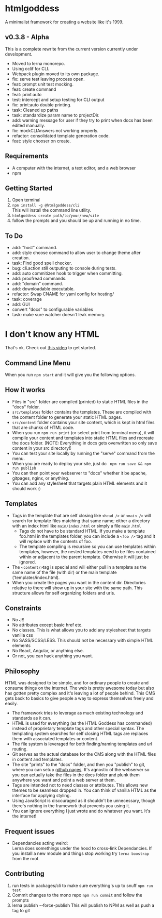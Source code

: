 # htmlgoddess
A minimalist framework for creating a website like it's 1999. 

## v0.3.8 - Alpha 
This is a complete rewrite from the current version currently under development.
- Moved to lerna monorepo.
- Using oclif for CLI.
- Webpack plugin moved to its own package.
- fix: serve test leaving process open.
- feat: prompt unit test mocking.
- feat: create command
- feat: print:auto
- test: intercept and setup testing for CLI output
- fix: print:auto double printing.
- task: Cleaned up paths
- task: standardize param name to projectDir.
- add: warning message for user if they try to print when docs has been edited manually.
- fix: mockCLIAnswers not working properly.
- refactor: consolidated template generation code.
- feat: style chooser on create.

## Requirements
- A computer with the internet, a text editor, and a web browser
- npm

## Getting Started
1. Open terminal
1. ``` npm install -g @htmlgoddess/cli ```  
This will install the command line utility. 
1. ``` htmlgoddess create path/to/your/new/site ``` 
1. follow the prompts and you should be up and running in no time.

## To Do
- add: "host" command.
- add: style choose command to allow user to change theme after creation.
- task: Find good spell checker.
- bug: cli.action still outputing to console during tests.
- add: auto commitizen hook to trigger when committing.
- add: proofread commands.
- add: "domain" command.
- add: downloadable executable.
- refactor: Swap CNAME for yaml config for hosting/
- task: coverage
- add: GUI
- convert "docs" to configurable variables
- task: make sure watcher doesn't leak memory.

# I don't know any HTML
That's ok. Check out [this video](https://www.youtube.com/watch?v=3RXlQPkJzCM) to get started.

## Command Line Menu
When you run ``` npm start ``` and it will give you the following options.

## How it works
- Files in "src" folder are compiled (printed) to static HTML files in the "docs" folder. 
- ``` src/templates ``` folder contains the templates. These are compiled with the content folder to generate your static HTML pages.
- ``` src/content ``` folder contains your site content, which is kept in html files that are chunks of HTML code. 
- When you run ``` npm run print ``` (or select print from terminal menu), it will compile your content and templates into static HTML files and recreate the docs folder. (NOTE: Everything in docs gets overwritten so only save content in your src directory!)
- You can test your site locally by running the "serve" command from the menu.
- When you are ready to deploy your site, just do 
``` npm run save && npm run publish```
- You can then point your webserver to "docs" whether it be apache, gitpages, nginx, or anything.
- You can add any stylesheet that targets plain HTML elements and it should work :)

## Templates
- Tags in the template that are self closing like `<head />` or `<main />` will search for template files matching that same name; either a directory with an index html like ```main/index.html``` or simply a file ```main.html```
    - Tags do not have to be standard HTML. If you make a template foo.html in the templates folder, you can include a `` <foo /> `` tag and it will replace with the contents of foo.
    - The template compiling is recursive so you can use templates within templates, however, the nested templates need to be files contained within or adjacent to the parent template. Otherwise it will just be ignored.
- The ```<content/>```tag is special and will either pull in a template as the same name of the file (with dir) or the main template ('templates/index.html).
- When you create the pages you want in the content dir. Directories relative to there will show up in your site with the same path. This structure allows for self organizing folders and urls.

## Constraints
- No JS
- No attributes except basic href etc.
- No classes. This is what allows you to add any stylesheet that targets vanilla css
- No SASS/SCSS/LESS. This should not be necessary with simple HTML elements
- No React, Angular, or anything else.
- Or not, you can hack anything you want.

## Philosophy
HTML was designed to be simple, and for ordinary people to create and consume things on the internet. The web is pretty awesome today but also has gotten pretty complex and it's leaving a lot of people behind. This CMS gets back to basics to give people a way to express themselves freely and easily.

- The framework tries to leverage as much existing technology and standards as it can.
- HTML is used for everything (as the HTML Goddess has commanded) instead of proprietary template tags and other special syntax. The templating system searches for self closing HTML tags are replaces them with associated templates or content.
- The file system is leveraged for both finding/naming templates and url routing.
- Git serves as the actual database for the CMS along with the HTML files in content and templates.
- The site "prints" to the "docs" folder, and then you "publish" to git, where you can setup [github pages](https://pages.github.com/). It's agnostic of the webserver so you can actually take the files in the docs folder and plunk them anywhere you want and point a web server at them.
- Tags are intended not to need classes or attributes. This allows new themes to be seamless dropped in. You can think of vanilla HTML as the interface for applying styling. 
- Using JavaScript is discouraged as it shouldn't be unnecessary, though there's nothing in the framework that prevents you using it. 
- You can ignore everything I just wrote and do whatever you want. It's the internet!


## Frequent issues
- Dependancies acting weird:  
  Lerna does somethings under the hood to cross-link Dependancies. If you install a new module and things stop working try ```lerna boostrap``` from the root.

## Contributing
1. run tests in packages/cli to make sure everything's up to snuff
```npm run test``` 
1. Commit changes to the mono repo
``` npm run commit ``` and follow the prompts
1. lerna publish --force-publish
This will publish to NPM as well as push a tag to git

